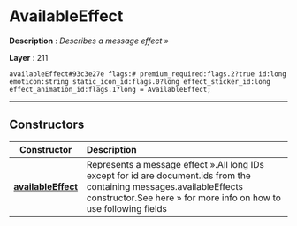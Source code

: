 # AvailableEffect

**Description** : *Describes a message effect »*

**Layer** : 211

```tl
availableEffect#93c3e27e flags:# premium_required:flags.2?true id:long emoticon:string static_icon_id:flags.0?long effect_sticker_id:long effect_animation_id:flags.1?long = AvailableEffect;
```

---

## Constructors

| Constructor | Description |
| :---: | :--- |
| [**availableEffect**](constructor/availableEffect) | Represents a message effect ».All long IDs except for id are document.ids from the containing messages.availableEffects constructor.See here » for more info on how to use following fields |